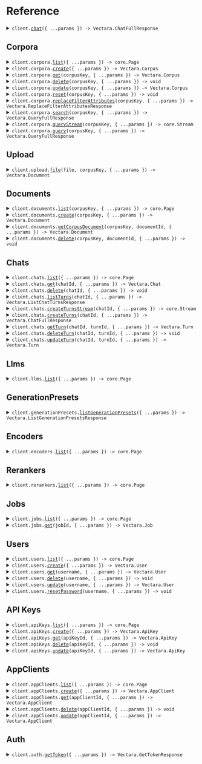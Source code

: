 # Reference

<details><summary><code>client.<a href="/src/Client.ts">chat</a>({ ...params }) -> Vectara.ChatFullResponse</code></summary>
<dl>
<dd>

#### 📝 Description

<dl>
<dd>

<dl>
<dd>

Create a chat while specifying the default retrieval parameters used by the prompt.

</dd>
</dl>
</dd>
</dl>

#### 🔌 Usage

<dl>
<dd>

<dl>
<dd>

```typescript
await client.chat({
    query: "How can I use the Vectara platform?",
    search: {},
});
```

</dd>
</dl>
</dd>
</dl>

#### ⚙️ Parameters

<dl>
<dd>

<dl>
<dd>

**request:** `Vectara.ChatRequest`

</dd>
</dl>

<dl>
<dd>

**requestOptions:** `VectaraClient.RequestOptions`

</dd>
</dl>
</dd>
</dl>

</dd>
</dl>
</details>

##

## Corpora

<details><summary><code>client.corpora.<a href="/src/api/resources/corpora/client/Client.ts">list</a>({ ...params }) -> core.Page<Vectara.Corpus></code></summary>
<dl>
<dd>

#### 📝 Description

<dl>
<dd>

<dl>
<dd>

List corpora in the account. The corpus objects that are returned are less
detailed than the direct corpus retrieval operation.

</dd>
</dl>
</dd>
</dl>

#### 🔌 Usage

<dl>
<dd>

<dl>
<dd>

```typescript
await client.corpora.list();
```

</dd>
</dl>
</dd>
</dl>

#### ⚙️ Parameters

<dl>
<dd>

<dl>
<dd>

**request:** `Vectara.CorporaListRequest`

</dd>
</dl>

<dl>
<dd>

**requestOptions:** `Corpora.RequestOptions`

</dd>
</dl>
</dd>
</dl>

</dd>
</dl>
</details>

<details><summary><code>client.corpora.<a href="/src/api/resources/corpora/client/Client.ts">create</a>({ ...params }) -> Vectara.Corpus</code></summary>
<dl>
<dd>

#### 📝 Description

<dl>
<dd>

<dl>
<dd>

Create a corpus, which is a container to store documents and associated metadata.

</dd>
</dl>
</dd>
</dl>

#### 🔌 Usage

<dl>
<dd>

<dl>
<dd>

```typescript
await client.corpora.create({
    key: "my-corpus",
});
```

</dd>
</dl>
</dd>
</dl>

#### ⚙️ Parameters

<dl>
<dd>

<dl>
<dd>

**request:** `Vectara.CreateCorpusRequest`

</dd>
</dl>

<dl>
<dd>

**requestOptions:** `Corpora.RequestOptions`

</dd>
</dl>
</dd>
</dl>

</dd>
</dl>
</details>

<details><summary><code>client.corpora.<a href="/src/api/resources/corpora/client/Client.ts">get</a>(corpusKey, { ...params }) -> Vectara.Corpus</code></summary>
<dl>
<dd>

#### 📝 Description

<dl>
<dd>

<dl>
<dd>

Get metadata about a corpus. This operation is not a method of searching a corpus.

</dd>
</dl>
</dd>
</dl>

#### 🔌 Usage

<dl>
<dd>

<dl>
<dd>

```typescript
await client.corpora.get("my-corpus");
```

</dd>
</dl>
</dd>
</dl>

#### ⚙️ Parameters

<dl>
<dd>

<dl>
<dd>

**corpusKey:** `Vectara.CorpusKey` — The unique key identifying the corpus to retrieve.

</dd>
</dl>

<dl>
<dd>

**request:** `Vectara.CorporaGetRequest`

</dd>
</dl>

<dl>
<dd>

**requestOptions:** `Corpora.RequestOptions`

</dd>
</dl>
</dd>
</dl>

</dd>
</dl>
</details>

<details><summary><code>client.corpora.<a href="/src/api/resources/corpora/client/Client.ts">delete</a>(corpusKey, { ...params }) -> void</code></summary>
<dl>
<dd>

#### 📝 Description

<dl>
<dd>

<dl>
<dd>

Delete a corpus and all the data that it contains.

</dd>
</dl>
</dd>
</dl>

#### 🔌 Usage

<dl>
<dd>

<dl>
<dd>

```typescript
await client.corpora.delete("my-corpus");
```

</dd>
</dl>
</dd>
</dl>

#### ⚙️ Parameters

<dl>
<dd>

<dl>
<dd>

**corpusKey:** `Vectara.CorpusKey` — The unique key identifying the corpus to delete

</dd>
</dl>

<dl>
<dd>

**request:** `Vectara.CorporaDeleteRequest`

</dd>
</dl>

<dl>
<dd>

**requestOptions:** `Corpora.RequestOptions`

</dd>
</dl>
</dd>
</dl>

</dd>
</dl>
</details>

<details><summary><code>client.corpora.<a href="/src/api/resources/corpora/client/Client.ts">update</a>(corpusKey, { ...params }) -> Vectara.Corpus</code></summary>
<dl>
<dd>

#### 📝 Description

<dl>
<dd>

<dl>
<dd>

Enable, disable, or update the name and description of a corpus. This lets you
manage data availability without deleting the corpus, which is useful for
maintenance and security purposes. Update the name and description of a corpus
dynamically to help keep your data aligned with changing business needs.

</dd>
</dl>
</dd>
</dl>

#### 🔌 Usage

<dl>
<dd>

<dl>
<dd>

```typescript
await client.corpora.update("my-corpus");
```

</dd>
</dl>
</dd>
</dl>

#### ⚙️ Parameters

<dl>
<dd>

<dl>
<dd>

**corpusKey:** `Vectara.CorpusKey` — The unique key identifying the corpus to update.

</dd>
</dl>

<dl>
<dd>

**request:** `Vectara.UpdateCorpusRequest`

</dd>
</dl>

<dl>
<dd>

**requestOptions:** `Corpora.RequestOptions`

</dd>
</dl>
</dd>
</dl>

</dd>
</dl>
</details>

<details><summary><code>client.corpora.<a href="/src/api/resources/corpora/client/Client.ts">reset</a>(corpusKey, { ...params }) -> void</code></summary>
<dl>
<dd>

#### 📝 Description

<dl>
<dd>

<dl>
<dd>

Resets a corpus, which removes all documents and data from the specified corpus, while keeping the corpus itself.

</dd>
</dl>
</dd>
</dl>

#### 🔌 Usage

<dl>
<dd>

<dl>
<dd>

```typescript
await client.corpora.reset("my-corpus");
```

</dd>
</dl>
</dd>
</dl>

#### ⚙️ Parameters

<dl>
<dd>

<dl>
<dd>

**corpusKey:** `Vectara.CorpusKey` — The unique key identifying the corpus to reset.

</dd>
</dl>

<dl>
<dd>

**request:** `Vectara.CorporaResetRequest`

</dd>
</dl>

<dl>
<dd>

**requestOptions:** `Corpora.RequestOptions`

</dd>
</dl>
</dd>
</dl>

</dd>
</dl>
</details>

<details><summary><code>client.corpora.<a href="/src/api/resources/corpora/client/Client.ts">replaceFilterAttributes</a>(corpusKey, { ...params }) -> Vectara.ReplaceFilterAttributesResponse</code></summary>
<dl>
<dd>

#### 📝 Description

<dl>
<dd>

<dl>
<dd>

Replace the filter attributes of a corpus. This does not happen immediately, but
instead creates a job and will complete when that job completes. Until that
job completes, using new filter attributes will not work.

You can monitor the status of the filter change using the returned job id.

</dd>
</dl>
</dd>
</dl>

#### 🔌 Usage

<dl>
<dd>

<dl>
<dd>

```typescript
await client.corpora.replaceFilterAttributes("my-corpus", {
    filterAttributes: [
        {
            name: "Title",
            level: Vectara.FilterAttributeLevel.Document,
            type: Vectara.FilterAttributeType.Integer,
        },
    ],
});
```

</dd>
</dl>
</dd>
</dl>

#### ⚙️ Parameters

<dl>
<dd>

<dl>
<dd>

**corpusKey:** `Vectara.CorpusKey` — Key of the corpus to have filters replaced.

</dd>
</dl>

<dl>
<dd>

**request:** `Vectara.ReplaceFilterAttributesRequest`

</dd>
</dl>

<dl>
<dd>

**requestOptions:** `Corpora.RequestOptions`

</dd>
</dl>
</dd>
</dl>

</dd>
</dl>
</details>

<details><summary><code>client.corpora.<a href="/src/api/resources/corpora/client/Client.ts">search</a>(corpusKey, { ...params }) -> Vectara.QueryFullResponse</code></summary>
<dl>
<dd>

#### 📝 Description

<dl>
<dd>

<dl>
<dd>

Search a single corpus with a straightforward query request, specifying the corpus key and query parameters.

-   Specify the unique `corpus_key` identifying the corpus to query.
-   Enter the search `query` string for the corpus, which is the question you want to ask.
-   Set the maximum number of results (`limit`) to return. **Default**: 10, **minimum**: 1
-   Define the `offset` position from which to start in the result set.

For more detailed information, see this [Query API guide](https://docs.vectara.com/docs/api-reference/search-apis/search).

</dd>
</dl>
</dd>
</dl>

#### 🔌 Usage

<dl>
<dd>

<dl>
<dd>

```typescript
await client.corpora.search("my-corpus", {
    query: "query",
});
```

</dd>
</dl>
</dd>
</dl>

#### ⚙️ Parameters

<dl>
<dd>

<dl>
<dd>

**corpusKey:** `Vectara.CorpusKey` — The unique key identifying the corpus to query.

</dd>
</dl>

<dl>
<dd>

**request:** `Vectara.CorporaSearchRequest`

</dd>
</dl>

<dl>
<dd>

**requestOptions:** `Corpora.RequestOptions`

</dd>
</dl>
</dd>
</dl>

</dd>
</dl>
</details>

<details><summary><code>client.corpora.<a href="/src/api/resources/corpora/client/Client.ts">queryStream</a>(corpusKey, { ...params }) -> core.Stream<Vectara.QueryStreamedResponse></code></summary>
<dl>
<dd>

#### 📝 Description

<dl>
<dd>

<dl>
<dd>

Query a specific corpus and find relevant results, highlight relevant snippets, and use Retrieval Augmented Generation:

-   Customize your search by specifying the query text (`query`), pagination details (`offset` and `limit`), and metadata filters (`metadata_filter`) to tailor your search results. [Learn more](https://docs.vectara.com/docs/api-reference/search-apis/search#query-definition)
-   Leverage advanced search capabilities like reranking (`reranker`) and Retrieval Augmented Generation (RAG) (`generation`) for enhanced query performance. Generation is opt in by setting the `generation` property. By excluding the property or by setting it to null, the response
    will not include generation. [Learn more](https://docs.vectara.com/docs/learn/grounded-generation/configure-query-summarization).
-   Use hybrid search to achieve optimal results by setting different values for `lexical_interpolation` (e.g., `0.025`). [Learn more](https://docs.vectara.com/docs/learn/hybrid-search)
-   Specify a RAG-specific LLM like Mockingbird (`mockingbird-1.0-2024-07-16`) for the `generation_preset_name`. [Learn more](https://docs.vectara.com/docs/learn/mockingbird-llm)
-   Use advanced summarization options that utilize detailed summarization parameters such as `max_response_characters`, `temperature`, and `frequency_penalty` for generating precise and relevant summaries. [Learn more](https://docs.vectara.com/docs/api-reference/search-apis/search#advanced-summarization-options)

For more detailed information, see [Query API guide](https://docs.vectara.com/docs/api-reference/search-apis/search).

</dd>
</dl>
</dd>
</dl>

#### 🔌 Usage

<dl>
<dd>

<dl>
<dd>

```typescript
await client.corpora.queryStream("string", {
    requestTimeout: 1,
    requestTimeoutMillis: 1,
    query: "string",
    search: {
        customDimensions: {
            string: 1.1,
        },
        metadataFilter: "string",
        lexicalInterpolation: 1.1,
        semantics: Vectara.SearchSemantics.Default,
        offset: 1,
        limit: 1,
        contextConfiguration: {
            charactersBefore: 1,
            charactersAfter: 1,
            sentencesBefore: 1,
            sentencesAfter: 1,
            startTag: "string",
            endTag: "string",
        },
        reranker: {
            type: "customer_reranker",
            rerankerId: "string",
            rerankerName: "string",
        },
    },
    generation: {
        generationPresetName: "string",
        promptName: "string",
        maxUsedSearchResults: 1,
        promptTemplate: "string",
        promptText: "string",
        maxResponseCharacters: 1,
        responseLanguage: Vectara.Language.Auto,
        modelParameters: {
            maxTokens: 1,
            temperature: 1.1,
            frequencyPenalty: 1.1,
            presencePenalty: 1.1,
        },
        citations: {
            style: Vectara.CitationParametersStyle.None,
            urlPattern: "string",
            textPattern: "string",
        },
        enableFactualConsistencyScore: true,
    },
});
```

</dd>
</dl>
</dd>
</dl>

#### ⚙️ Parameters

<dl>
<dd>

<dl>
<dd>

**corpusKey:** `Vectara.CorpusKey` — The unique key identifying the corpus to query.

</dd>
</dl>

<dl>
<dd>

**request:** `Vectara.CorporaQueryStreamRequest`

</dd>
</dl>

<dl>
<dd>

**requestOptions:** `Corpora.RequestOptions`

</dd>
</dl>
</dd>
</dl>

</dd>
</dl>
</details>

<details><summary><code>client.corpora.<a href="/src/api/resources/corpora/client/Client.ts">query</a>(corpusKey, { ...params }) -> Vectara.QueryFullResponse</code></summary>
<dl>
<dd>

#### 📝 Description

<dl>
<dd>

<dl>
<dd>

Query a specific corpus and find relevant results, highlight relevant snippets, and use Retrieval Augmented Generation:

-   Customize your search by specifying the query text (`query`), pagination details (`offset` and `limit`), and metadata filters (`metadata_filter`) to tailor your search results. [Learn more](https://docs.vectara.com/docs/api-reference/search-apis/search#query-definition)
-   Leverage advanced search capabilities like reranking (`reranker`) and Retrieval Augmented Generation (RAG) (`generation`) for enhanced query performance. Generation is opt in by setting the `generation` property. By excluding the property or by setting it to null, the response
    will not include generation. [Learn more](https://docs.vectara.com/docs/learn/grounded-generation/configure-query-summarization).
-   Use hybrid search to achieve optimal results by setting different values for `lexical_interpolation` (e.g., `0.025`). [Learn more](https://docs.vectara.com/docs/learn/hybrid-search)
-   Specify a RAG-specific LLM like Mockingbird (`mockingbird-1.0-2024-07-16`) for the `generation_preset_name`. [Learn more](https://docs.vectara.com/docs/learn/mockingbird-llm)
-   Use advanced summarization options that utilize detailed summarization parameters such as `max_response_characters`, `temperature`, and `frequency_penalty` for generating precise and relevant summaries. [Learn more](https://docs.vectara.com/docs/api-reference/search-apis/search#advanced-summarization-options)

For more detailed information, see [Query API guide](https://docs.vectara.com/docs/api-reference/search-apis/search).

</dd>
</dl>
</dd>
</dl>

#### 🔌 Usage

<dl>
<dd>

<dl>
<dd>

```typescript
await client.corpora.query("my-corpus", {
    query: "query",
});
```

</dd>
</dl>
</dd>
</dl>

#### ⚙️ Parameters

<dl>
<dd>

<dl>
<dd>

**corpusKey:** `Vectara.CorpusKey` — The unique key identifying the corpus to query.

</dd>
</dl>

<dl>
<dd>

**request:** `Vectara.CorporaQueryRequest`

</dd>
</dl>

<dl>
<dd>

**requestOptions:** `Corpora.RequestOptions`

</dd>
</dl>
</dd>
</dl>

</dd>
</dl>
</details>

## Upload

<details><summary><code>client.upload.<a href="/src/api/resources/upload/client/Client.ts">file</a>(file, corpusKey, { ...params }) -> Vectara.Document</code></summary>
<dl>
<dd>

#### 📝 Description

<dl>
<dd>

<dl>
<dd>

Upload files such as PDFs and Word Documents. Vectara will attempt to automatically extract text and any metadata.
The File Upload endpoint request expects a `multipart/form-data` request containing the following parts:

-   `metadata` - (Optional) Specifies a JSON object representing any additional metadata to be associated with the extracted document. For example, `'metadata={"key": "value"};type=application/json'`
-   `file` - Specifies the file that you want to upload.
-   `filename` - Specified as part of the file field with the file name that you want to associate with the uploaded file. For a curl example, use the following syntax: `'file=@/path/to/file/file.pdf;filename=desired_filename.pdf'`

For more detailed information see this [File Upload API guide.](https://docs.vectara.com/docs/api-reference/indexing-apis/file-upload/file-upload)

</dd>
</dl>
</dd>
</dl>

#### 🔌 Usage

<dl>
<dd>

<dl>
<dd>

```typescript
await client.upload.file(fs.createReadStream("/path/to/your/file"), "my-corpus", {});
```

</dd>
</dl>
</dd>
</dl>

#### ⚙️ Parameters

<dl>
<dd>

<dl>
<dd>

**file:** `File | fs.ReadStream | Blob`

</dd>
</dl>

<dl>
<dd>

**corpusKey:** `Vectara.CorpusKey`

</dd>
</dl>

<dl>
<dd>

**request:** `Vectara.UploadFileRequest`

</dd>
</dl>

<dl>
<dd>

**requestOptions:** `Upload.RequestOptions`

</dd>
</dl>
</dd>
</dl>

</dd>
</dl>
</details>

## Documents

<details><summary><code>client.documents.<a href="/src/api/resources/documents/client/Client.ts">list</a>(corpusKey, { ...params }) -> core.Page<Vectara.Document></code></summary>
<dl>
<dd>

#### 🔌 Usage

<dl>
<dd>

<dl>
<dd>

```typescript
await client.documents.list("my-corpus");
```

</dd>
</dl>
</dd>
</dl>

#### ⚙️ Parameters

<dl>
<dd>

<dl>
<dd>

**corpusKey:** `Vectara.CorpusKey` — The unique key identifying the queried corpus.

</dd>
</dl>

<dl>
<dd>

**request:** `Vectara.DocumentsListRequest`

</dd>
</dl>

<dl>
<dd>

**requestOptions:** `Documents.RequestOptions`

</dd>
</dl>
</dd>
</dl>

</dd>
</dl>
</details>

<details><summary><code>client.documents.<a href="/src/api/resources/documents/client/Client.ts">create</a>(corpusKey, { ...params }) -> Vectara.Document</code></summary>
<dl>
<dd>

#### 📝 Description

<dl>
<dd>

<dl>
<dd>

Add a document to a corpus. You can add documents that are either in a typical structured format,
or in a format that explicitly specifies each document part that becomes a search result.

</dd>
</dl>
</dd>
</dl>

#### 🔌 Usage

<dl>
<dd>

<dl>
<dd>

```typescript
await client.documents.create("my-corpus", {
    body: {
        id: "my-doc-id",
        type: "core",
        documentParts: [
            {
                text: "I'm a nice document part.",
            },
        ],
    },
});
```

</dd>
</dl>
</dd>
</dl>

#### ⚙️ Parameters

<dl>
<dd>

<dl>
<dd>

**corpusKey:** `Vectara.CorpusKey` — The unique key identifying the queried corpus.

</dd>
</dl>

<dl>
<dd>

**request:** `Vectara.DocumentsCreateRequest`

</dd>
</dl>

<dl>
<dd>

**requestOptions:** `Documents.RequestOptions`

</dd>
</dl>
</dd>
</dl>

</dd>
</dl>
</details>

<details><summary><code>client.documents.<a href="/src/api/resources/documents/client/Client.ts">getCorpusDocument</a>(corpusKey, documentId, { ...params }) -> Vectara.Document</code></summary>
<dl>
<dd>

#### 🔌 Usage

<dl>
<dd>

<dl>
<dd>

```typescript
await client.documents.getCorpusDocument("my-corpus", "document_id");
```

</dd>
</dl>
</dd>
</dl>

#### ⚙️ Parameters

<dl>
<dd>

<dl>
<dd>

**corpusKey:** `Vectara.CorpusKey` — The unique key identifying the corpus containing the document to retrieve.

</dd>
</dl>

<dl>
<dd>

**documentId:** `string`

The Document ID of the document to retrieve.
The `document_id` must be percent encoded.

</dd>
</dl>

<dl>
<dd>

**request:** `Vectara.GetCorpusDocumentRequest`

</dd>
</dl>

<dl>
<dd>

**requestOptions:** `Documents.RequestOptions`

</dd>
</dl>
</dd>
</dl>

</dd>
</dl>
</details>

<details><summary><code>client.documents.<a href="/src/api/resources/documents/client/Client.ts">delete</a>(corpusKey, documentId, { ...params }) -> void</code></summary>
<dl>
<dd>

#### 🔌 Usage

<dl>
<dd>

<dl>
<dd>

```typescript
await client.documents.delete("my-corpus", "document_id");
```

</dd>
</dl>
</dd>
</dl>

#### ⚙️ Parameters

<dl>
<dd>

<dl>
<dd>

**corpusKey:** `Vectara.CorpusKey` — The unique key identifying the corpus with the document to delete.

</dd>
</dl>

<dl>
<dd>

**documentId:** `string`

The Document ID of the document to delete.
The `document_id` must be percent encoded.

</dd>
</dl>

<dl>
<dd>

**request:** `Vectara.DocumentsDeleteRequest`

</dd>
</dl>

<dl>
<dd>

**requestOptions:** `Documents.RequestOptions`

</dd>
</dl>
</dd>
</dl>

</dd>
</dl>
</details>

## Chats

<details><summary><code>client.chats.<a href="/src/api/resources/chats/client/Client.ts">list</a>({ ...params }) -> core.Page<Vectara.Chat></code></summary>
<dl>
<dd>

#### 📝 Description

<dl>
<dd>

<dl>
<dd>

Retrieve a list of previous chats in the Vectara account.

</dd>
</dl>
</dd>
</dl>

#### 🔌 Usage

<dl>
<dd>

<dl>
<dd>

```typescript
await client.chats.list();
```

</dd>
</dl>
</dd>
</dl>

#### ⚙️ Parameters

<dl>
<dd>

<dl>
<dd>

**request:** `Vectara.ChatsListRequest`

</dd>
</dl>

<dl>
<dd>

**requestOptions:** `Chats.RequestOptions`

</dd>
</dl>
</dd>
</dl>

</dd>
</dl>
</details>

<details><summary><code>client.chats.<a href="/src/api/resources/chats/client/Client.ts">get</a>(chatId, { ...params }) -> Vectara.Chat</code></summary>
<dl>
<dd>

#### 📝 Description

<dl>
<dd>

<dl>
<dd>

Get a chat summary to view what started the chat, but not subsequent turns.

</dd>
</dl>
</dd>
</dl>

#### 🔌 Usage

<dl>
<dd>

<dl>
<dd>

```typescript
await client.chats.get("chat_id");
```

</dd>
</dl>
</dd>
</dl>

#### ⚙️ Parameters

<dl>
<dd>

<dl>
<dd>

**chatId:** `string` — The ID of the chat.

</dd>
</dl>

<dl>
<dd>

**request:** `Vectara.ChatsGetRequest`

</dd>
</dl>

<dl>
<dd>

**requestOptions:** `Chats.RequestOptions`

</dd>
</dl>
</dd>
</dl>

</dd>
</dl>
</details>

<details><summary><code>client.chats.<a href="/src/api/resources/chats/client/Client.ts">delete</a>(chatId, { ...params }) -> void</code></summary>
<dl>
<dd>

#### 📝 Description

<dl>
<dd>

<dl>
<dd>

Delete a chat and any turns it contains permanently.

</dd>
</dl>
</dd>
</dl>

#### 🔌 Usage

<dl>
<dd>

<dl>
<dd>

```typescript
await client.chats.delete("chat_id");
```

</dd>
</dl>
</dd>
</dl>

#### ⚙️ Parameters

<dl>
<dd>

<dl>
<dd>

**chatId:** `string` — The ID of the chat.

</dd>
</dl>

<dl>
<dd>

**request:** `Vectara.ChatsDeleteRequest`

</dd>
</dl>

<dl>
<dd>

**requestOptions:** `Chats.RequestOptions`

</dd>
</dl>
</dd>
</dl>

</dd>
</dl>
</details>

<details><summary><code>client.chats.<a href="/src/api/resources/chats/client/Client.ts">listTurns</a>(chatId, { ...params }) -> Vectara.ListChatTurnsResponse</code></summary>
<dl>
<dd>

#### 📝 Description

<dl>
<dd>

<dl>
<dd>

List all turns in a chat to see all message and response pairs that make up the dialog.

</dd>
</dl>
</dd>
</dl>

#### 🔌 Usage

<dl>
<dd>

<dl>
<dd>

```typescript
await client.chats.listTurns("chat_id");
```

</dd>
</dl>
</dd>
</dl>

#### ⚙️ Parameters

<dl>
<dd>

<dl>
<dd>

**chatId:** `string` — The ID of the chat.

</dd>
</dl>

<dl>
<dd>

**request:** `Vectara.ChatsListTurnsRequest`

</dd>
</dl>

<dl>
<dd>

**requestOptions:** `Chats.RequestOptions`

</dd>
</dl>
</dd>
</dl>

</dd>
</dl>
</details>

<details><summary><code>client.chats.<a href="/src/api/resources/chats/client/Client.ts">createTurnsStream</a>(chatId, { ...params }) -> core.Stream<Vectara.ChatStreamedResponse></code></summary>
<dl>
<dd>

#### 📝 Description

<dl>
<dd>

<dl>
<dd>

Create a new turn in the chat. Each conversation has a series of `turn` objects, which are the sequence of message and response pairs tha make up the dialog.

</dd>
</dl>
</dd>
</dl>

#### 🔌 Usage

<dl>
<dd>

<dl>
<dd>

```typescript
await client.chats.createTurnsStream("string", {
    requestTimeout: 1,
    requestTimeoutMillis: 1,
    query: "string",
    search: {
        corpora: [
            {
                corpusKey: {
                    key: "value",
                },
                customDimensions: {
                    string: 1.1,
                },
                metadataFilter: "string",
                lexicalInterpolation: 1.1,
                semantics: Vectara.SearchSemantics.Default,
            },
        ],
        offset: 1,
        limit: 1,
        contextConfiguration: {
            charactersBefore: 1,
            charactersAfter: 1,
            sentencesBefore: 1,
            sentencesAfter: 1,
            startTag: "string",
            endTag: "string",
        },
        reranker: {
            type: "customer_reranker",
            rerankerId: "string",
            rerankerName: "string",
        },
    },
    generation: {
        generationPresetName: "string",
        promptName: "string",
        maxUsedSearchResults: 1,
        promptTemplate: "string",
        promptText: "string",
        maxResponseCharacters: 1,
        responseLanguage: Vectara.Language.Auto,
        modelParameters: {
            maxTokens: 1,
            temperature: 1.1,
            frequencyPenalty: 1.1,
            presencePenalty: 1.1,
        },
        citations: {
            style: Vectara.CitationParametersStyle.None,
            urlPattern: "string",
            textPattern: "string",
        },
        enableFactualConsistencyScore: true,
    },
    chat: {
        store: true,
    },
});
```

</dd>
</dl>
</dd>
</dl>

#### ⚙️ Parameters

<dl>
<dd>

<dl>
<dd>

**chatId:** `string` — The ID of the chat.

</dd>
</dl>

<dl>
<dd>

**request:** `Vectara.ChatsCreateTurnsStreamRequest`

</dd>
</dl>

<dl>
<dd>

**requestOptions:** `Chats.RequestOptions`

</dd>
</dl>
</dd>
</dl>

</dd>
</dl>
</details>

<details><summary><code>client.chats.<a href="/src/api/resources/chats/client/Client.ts">createTurns</a>(chatId, { ...params }) -> Vectara.ChatFullResponse</code></summary>
<dl>
<dd>

#### 📝 Description

<dl>
<dd>

<dl>
<dd>

Create a new turn in the chat. Each conversation has a series of `turn` objects, which are the sequence of message and response pairs tha make up the dialog.

</dd>
</dl>
</dd>
</dl>

#### 🔌 Usage

<dl>
<dd>

<dl>
<dd>

```typescript
await client.chats.createTurns("chat_id", {
    query: "How can I use the Vectara platform?",
    search: {},
});
```

</dd>
</dl>
</dd>
</dl>

#### ⚙️ Parameters

<dl>
<dd>

<dl>
<dd>

**chatId:** `string` — The ID of the chat.

</dd>
</dl>

<dl>
<dd>

**request:** `Vectara.ChatsCreateTurnsRequest`

</dd>
</dl>

<dl>
<dd>

**requestOptions:** `Chats.RequestOptions`

</dd>
</dl>
</dd>
</dl>

</dd>
</dl>
</details>

<details><summary><code>client.chats.<a href="/src/api/resources/chats/client/Client.ts">getTurn</a>(chatId, turnId, { ...params }) -> Vectara.Turn</code></summary>
<dl>
<dd>

#### 📝 Description

<dl>
<dd>

<dl>
<dd>

Get a specific turn from a chat, which is a message and response pair from the conversation.

</dd>
</dl>
</dd>
</dl>

#### 🔌 Usage

<dl>
<dd>

<dl>
<dd>

```typescript
await client.chats.getTurn("chat_id", "turn_id");
```

</dd>
</dl>
</dd>
</dl>

#### ⚙️ Parameters

<dl>
<dd>

<dl>
<dd>

**chatId:** `string` — The ID of the chat.

</dd>
</dl>

<dl>
<dd>

**turnId:** `string` — The ID of the turn.

</dd>
</dl>

<dl>
<dd>

**request:** `Vectara.ChatsGetTurnRequest`

</dd>
</dl>

<dl>
<dd>

**requestOptions:** `Chats.RequestOptions`

</dd>
</dl>
</dd>
</dl>

</dd>
</dl>
</details>

<details><summary><code>client.chats.<a href="/src/api/resources/chats/client/Client.ts">deleteTurn</a>(chatId, turnId, { ...params }) -> void</code></summary>
<dl>
<dd>

#### 📝 Description

<dl>
<dd>

<dl>
<dd>

Delete a turn from a chat. This will delete all subsequent turns in the chat.

</dd>
</dl>
</dd>
</dl>

#### 🔌 Usage

<dl>
<dd>

<dl>
<dd>

```typescript
await client.chats.deleteTurn("chat_id", "turn_id");
```

</dd>
</dl>
</dd>
</dl>

#### ⚙️ Parameters

<dl>
<dd>

<dl>
<dd>

**chatId:** `string` — The ID of the chat.

</dd>
</dl>

<dl>
<dd>

**turnId:** `string` — The ID of the turn.

</dd>
</dl>

<dl>
<dd>

**request:** `Vectara.ChatsDeleteTurnRequest`

</dd>
</dl>

<dl>
<dd>

**requestOptions:** `Chats.RequestOptions`

</dd>
</dl>
</dd>
</dl>

</dd>
</dl>
</details>

<details><summary><code>client.chats.<a href="/src/api/resources/chats/client/Client.ts">updateTurn</a>(chatId, turnId, { ...params }) -> Vectara.Turn</code></summary>
<dl>
<dd>

#### 📝 Description

<dl>
<dd>

<dl>
<dd>

Update a turn; used to disable or enable a chat.

</dd>
</dl>
</dd>
</dl>

#### 🔌 Usage

<dl>
<dd>

<dl>
<dd>

```typescript
await client.chats.updateTurn("chat_id", "turn_id");
```

</dd>
</dl>
</dd>
</dl>

#### ⚙️ Parameters

<dl>
<dd>

<dl>
<dd>

**chatId:** `string` — The ID of the chat.

</dd>
</dl>

<dl>
<dd>

**turnId:** `string` — The ID of the turn.

</dd>
</dl>

<dl>
<dd>

**request:** `Vectara.UpdateTurnRequest`

</dd>
</dl>

<dl>
<dd>

**requestOptions:** `Chats.RequestOptions`

</dd>
</dl>
</dd>
</dl>

</dd>
</dl>
</details>

## Llms

<details><summary><code>client.llms.<a href="/src/api/resources/llms/client/Client.ts">list</a>({ ...params }) -> core.Page<Vectara.Llm></code></summary>
<dl>
<dd>

#### 📝 Description

<dl>
<dd>

<dl>
<dd>

List LLMs that can be used with query and chat endpoints. The LLM is not directly specified in a query,
but instead a `generation_preset_name` is used. The `generation_preset_name` property in generation parameters
can be found as the `name` property on the Generations Presets retrieved from `/v2/generation_presets`.

</dd>
</dl>
</dd>
</dl>

#### 🔌 Usage

<dl>
<dd>

<dl>
<dd>

```typescript
await client.llms.list();
```

</dd>
</dl>
</dd>
</dl>

#### ⚙️ Parameters

<dl>
<dd>

<dl>
<dd>

**request:** `Vectara.LlmsListRequest`

</dd>
</dl>

<dl>
<dd>

**requestOptions:** `Llms.RequestOptions`

</dd>
</dl>
</dd>
</dl>

</dd>
</dl>
</details>

## GenerationPresets

<details><summary><code>client.generationPresets.<a href="/src/api/resources/generationPresets/client/Client.ts">listGenerationPresets</a>({ ...params }) -> Vectara.ListGenerationPresetsResponse</code></summary>
<dl>
<dd>

#### 📝 Description

<dl>
<dd>

<dl>
<dd>

List generation presets used for query or chat requests. Generation presets are
the build of properties used to configure generation for a request. This includes
the template that renders the prompt, and various generation settings like
`temperature`.

</dd>
</dl>
</dd>
</dl>

#### 🔌 Usage

<dl>
<dd>

<dl>
<dd>

```typescript
await client.generationPresets.listGenerationPresets();
```

</dd>
</dl>
</dd>
</dl>

#### ⚙️ Parameters

<dl>
<dd>

<dl>
<dd>

**request:** `Vectara.ListGenerationPresetsRequest`

</dd>
</dl>

<dl>
<dd>

**requestOptions:** `GenerationPresets.RequestOptions`

</dd>
</dl>
</dd>
</dl>

</dd>
</dl>
</details>

## Encoders

<details><summary><code>client.encoders.<a href="/src/api/resources/encoders/client/Client.ts">list</a>({ ...params }) -> core.Page<Vectara.Encoder></code></summary>
<dl>
<dd>

#### 📝 Description

<dl>
<dd>

<dl>
<dd>

Encoders are used to store and retrieve from a corpus.

</dd>
</dl>
</dd>
</dl>

#### 🔌 Usage

<dl>
<dd>

<dl>
<dd>

```typescript
await client.encoders.list({
    filter: "vectara.*",
});
```

</dd>
</dl>
</dd>
</dl>

#### ⚙️ Parameters

<dl>
<dd>

<dl>
<dd>

**request:** `Vectara.EncodersListRequest`

</dd>
</dl>

<dl>
<dd>

**requestOptions:** `Encoders.RequestOptions`

</dd>
</dl>
</dd>
</dl>

</dd>
</dl>
</details>

## Rerankers

<details><summary><code>client.rerankers.<a href="/src/api/resources/rerankers/client/Client.ts">list</a>({ ...params }) -> core.Page<Vectara.Reranker></code></summary>
<dl>
<dd>

#### 📝 Description

<dl>
<dd>

<dl>
<dd>

Rerankers are used to improve the ranking (ordering) of search results.

</dd>
</dl>
</dd>
</dl>

#### 🔌 Usage

<dl>
<dd>

<dl>
<dd>

```typescript
await client.rerankers.list({
    filter: "vectara.*",
});
```

</dd>
</dl>
</dd>
</dl>

#### ⚙️ Parameters

<dl>
<dd>

<dl>
<dd>

**request:** `Vectara.RerankersListRequest`

</dd>
</dl>

<dl>
<dd>

**requestOptions:** `Rerankers.RequestOptions`

</dd>
</dl>
</dd>
</dl>

</dd>
</dl>
</details>

## Jobs

<details><summary><code>client.jobs.<a href="/src/api/resources/jobs/client/Client.ts">list</a>({ ...params }) -> core.Page<Vectara.Job></code></summary>
<dl>
<dd>

#### 📝 Description

<dl>
<dd>

<dl>
<dd>

List jobs for the account. Jobs are background processes like replacing the filterable metadata attributes.

</dd>
</dl>
</dd>
</dl>

#### 🔌 Usage

<dl>
<dd>

<dl>
<dd>

```typescript
await client.jobs.list();
```

</dd>
</dl>
</dd>
</dl>

#### ⚙️ Parameters

<dl>
<dd>

<dl>
<dd>

**request:** `Vectara.JobsListRequest`

</dd>
</dl>

<dl>
<dd>

**requestOptions:** `Jobs.RequestOptions`

</dd>
</dl>
</dd>
</dl>

</dd>
</dl>
</details>

<details><summary><code>client.jobs.<a href="/src/api/resources/jobs/client/Client.ts">get</a>(jobId, { ...params }) -> Vectara.Job</code></summary>
<dl>
<dd>

#### 📝 Description

<dl>
<dd>

<dl>
<dd>

Get a job by a specific ID. Jobs are background processes like replacing the filterable metadata attributes.

</dd>
</dl>
</dd>
</dl>

#### 🔌 Usage

<dl>
<dd>

<dl>
<dd>

```typescript
await client.jobs.get("job_id");
```

</dd>
</dl>
</dd>
</dl>

#### ⚙️ Parameters

<dl>
<dd>

<dl>
<dd>

**jobId:** `string` — The ID of job to get.

</dd>
</dl>

<dl>
<dd>

**request:** `Vectara.JobsGetRequest`

</dd>
</dl>

<dl>
<dd>

**requestOptions:** `Jobs.RequestOptions`

</dd>
</dl>
</dd>
</dl>

</dd>
</dl>
</details>

## Users

<details><summary><code>client.users.<a href="/src/api/resources/users/client/Client.ts">list</a>({ ...params }) -> core.Page<Vectara.User></code></summary>
<dl>
<dd>

#### 📝 Description

<dl>
<dd>

<dl>
<dd>

Lists all users in the account.

</dd>
</dl>
</dd>
</dl>

#### 🔌 Usage

<dl>
<dd>

<dl>
<dd>

```typescript
await client.users.list();
```

</dd>
</dl>
</dd>
</dl>

#### ⚙️ Parameters

<dl>
<dd>

<dl>
<dd>

**request:** `Vectara.UsersListRequest`

</dd>
</dl>

<dl>
<dd>

**requestOptions:** `Users.RequestOptions`

</dd>
</dl>
</dd>
</dl>

</dd>
</dl>
</details>

<details><summary><code>client.users.<a href="/src/api/resources/users/client/Client.ts">create</a>({ ...params }) -> Vectara.User</code></summary>
<dl>
<dd>

#### 📝 Description

<dl>
<dd>

<dl>
<dd>

Create a user for the current customer account.

</dd>
</dl>
</dd>
</dl>

#### 🔌 Usage

<dl>
<dd>

<dl>
<dd>

```typescript
await client.users.create({
    email: "email",
});
```

</dd>
</dl>
</dd>
</dl>

#### ⚙️ Parameters

<dl>
<dd>

<dl>
<dd>

**request:** `Vectara.CreateUserRequest`

</dd>
</dl>

<dl>
<dd>

**requestOptions:** `Users.RequestOptions`

</dd>
</dl>
</dd>
</dl>

</dd>
</dl>
</details>

<details><summary><code>client.users.<a href="/src/api/resources/users/client/Client.ts">get</a>(username, { ...params }) -> Vectara.User</code></summary>
<dl>
<dd>

#### 📝 Description

<dl>
<dd>

<dl>
<dd>

Get a user and view details like the email, username, and roles associated with a user.

</dd>
</dl>
</dd>
</dl>

#### 🔌 Usage

<dl>
<dd>

<dl>
<dd>

```typescript
await client.users.get("username");
```

</dd>
</dl>
</dd>
</dl>

#### ⚙️ Parameters

<dl>
<dd>

<dl>
<dd>

**username:** `string`

Specifies the User ID that to retrieve.
Note the username must be percent encoded.

</dd>
</dl>

<dl>
<dd>

**request:** `Vectara.UsersGetRequest`

</dd>
</dl>

<dl>
<dd>

**requestOptions:** `Users.RequestOptions`

</dd>
</dl>
</dd>
</dl>

</dd>
</dl>
</details>

<details><summary><code>client.users.<a href="/src/api/resources/users/client/Client.ts">delete</a>(username, { ...params }) -> void</code></summary>
<dl>
<dd>

#### 📝 Description

<dl>
<dd>

<dl>
<dd>

Delete a user from the account.

</dd>
</dl>
</dd>
</dl>

#### 🔌 Usage

<dl>
<dd>

<dl>
<dd>

```typescript
await client.users.delete("username");
```

</dd>
</dl>
</dd>
</dl>

#### ⚙️ Parameters

<dl>
<dd>

<dl>
<dd>

**username:** `string`

Specifies the username to delete.
Note the username must be percent encoded.

</dd>
</dl>

<dl>
<dd>

**request:** `Vectara.UsersDeleteRequest`

</dd>
</dl>

<dl>
<dd>

**requestOptions:** `Users.RequestOptions`

</dd>
</dl>
</dd>
</dl>

</dd>
</dl>
</details>

<details><summary><code>client.users.<a href="/src/api/resources/users/client/Client.ts">update</a>(username, { ...params }) -> Vectara.User</code></summary>
<dl>
<dd>

#### 📝 Description

<dl>
<dd>

<dl>
<dd>

Update details about a user such as role names.

</dd>
</dl>
</dd>
</dl>

#### 🔌 Usage

<dl>
<dd>

<dl>
<dd>

```typescript
await client.users.update("username");
```

</dd>
</dl>
</dd>
</dl>

#### ⚙️ Parameters

<dl>
<dd>

<dl>
<dd>

**username:** `string`

Specifies the User ID to update.
Note the username must be percent encoded.

</dd>
</dl>

<dl>
<dd>

**request:** `Vectara.UpdateUserRequest`

</dd>
</dl>

<dl>
<dd>

**requestOptions:** `Users.RequestOptions`

</dd>
</dl>
</dd>
</dl>

</dd>
</dl>
</details>

<details><summary><code>client.users.<a href="/src/api/resources/users/client/Client.ts">resetPassword</a>(username, { ...params }) -> void</code></summary>
<dl>
<dd>

#### 📝 Description

<dl>
<dd>

<dl>
<dd>

Reset the password for a user.

</dd>
</dl>
</dd>
</dl>

#### 🔌 Usage

<dl>
<dd>

<dl>
<dd>

```typescript
await client.users.resetPassword("username");
```

</dd>
</dl>
</dd>
</dl>

#### ⚙️ Parameters

<dl>
<dd>

<dl>
<dd>

**username:** `string`

Specifies the username to update.
Note the username must be percent encoded and URI safe.

</dd>
</dl>

<dl>
<dd>

**request:** `Vectara.UsersResetPasswordRequest`

</dd>
</dl>

<dl>
<dd>

**requestOptions:** `Users.RequestOptions`

</dd>
</dl>
</dd>
</dl>

</dd>
</dl>
</details>

## API Keys

<details><summary><code>client.apiKeys.<a href="/src/api/resources/apiKeys/client/Client.ts">list</a>({ ...params }) -> core.Page<Vectara.ApiKey></code></summary>
<dl>
<dd>

#### 🔌 Usage

<dl>
<dd>

<dl>
<dd>

```typescript
await client.apiKeys.list();
```

</dd>
</dl>
</dd>
</dl>

#### ⚙️ Parameters

<dl>
<dd>

<dl>
<dd>

**request:** `Vectara.ApiKeysListRequest`

</dd>
</dl>

<dl>
<dd>

**requestOptions:** `ApiKeys.RequestOptions`

</dd>
</dl>
</dd>
</dl>

</dd>
</dl>
</details>

<details><summary><code>client.apiKeys.<a href="/src/api/resources/apiKeys/client/Client.ts">create</a>({ ...params }) -> Vectara.ApiKey</code></summary>
<dl>
<dd>

#### 📝 Description

<dl>
<dd>

<dl>
<dd>

An API key is to authenticate when calling Vectara APIs.

</dd>
</dl>
</dd>
</dl>

#### 🔌 Usage

<dl>
<dd>

<dl>
<dd>

```typescript
await client.apiKeys.create({
    name: "name",
    apiKeyRole: Vectara.ApiKeyRole.Serving,
});
```

</dd>
</dl>
</dd>
</dl>

#### ⚙️ Parameters

<dl>
<dd>

<dl>
<dd>

**request:** `Vectara.CreateApiKeyRequest`

</dd>
</dl>

<dl>
<dd>

**requestOptions:** `ApiKeys.RequestOptions`

</dd>
</dl>
</dd>
</dl>

</dd>
</dl>
</details>

<details><summary><code>client.apiKeys.<a href="/src/api/resources/apiKeys/client/Client.ts">get</a>(apiKeyId, { ...params }) -> Vectara.ApiKey</code></summary>
<dl>
<dd>

#### 🔌 Usage

<dl>
<dd>

<dl>
<dd>

```typescript
await client.apiKeys.get("api_key_id");
```

</dd>
</dl>
</dd>
</dl>

#### ⚙️ Parameters

<dl>
<dd>

<dl>
<dd>

**apiKeyId:** `string` — The name of the API key.

</dd>
</dl>

<dl>
<dd>

**request:** `Vectara.ApiKeysGetRequest`

</dd>
</dl>

<dl>
<dd>

**requestOptions:** `ApiKeys.RequestOptions`

</dd>
</dl>
</dd>
</dl>

</dd>
</dl>
</details>

<details><summary><code>client.apiKeys.<a href="/src/api/resources/apiKeys/client/Client.ts">delete</a>(apiKeyId, { ...params }) -> void</code></summary>
<dl>
<dd>

#### 📝 Description

<dl>
<dd>

<dl>
<dd>

Delete API keys to help you manage the security and lifecycle of API keys in your application.

</dd>
</dl>
</dd>
</dl>

#### 🔌 Usage

<dl>
<dd>

<dl>
<dd>

```typescript
await client.apiKeys.delete("api_key_id");
```

</dd>
</dl>
</dd>
</dl>

#### ⚙️ Parameters

<dl>
<dd>

<dl>
<dd>

**apiKeyId:** `string` — The name of the API key.

</dd>
</dl>

<dl>
<dd>

**request:** `Vectara.ApiKeysDeleteRequest`

</dd>
</dl>

<dl>
<dd>

**requestOptions:** `ApiKeys.RequestOptions`

</dd>
</dl>
</dd>
</dl>

</dd>
</dl>
</details>

<details><summary><code>client.apiKeys.<a href="/src/api/resources/apiKeys/client/Client.ts">update</a>(apiKeyId, { ...params }) -> Vectara.ApiKey</code></summary>
<dl>
<dd>

#### 📝 Description

<dl>
<dd>

<dl>
<dd>

Update an API key such as the roles attached to the key.

</dd>
</dl>
</dd>
</dl>

#### 🔌 Usage

<dl>
<dd>

<dl>
<dd>

```typescript
await client.apiKeys.update("api_key_id");
```

</dd>
</dl>
</dd>
</dl>

#### ⚙️ Parameters

<dl>
<dd>

<dl>
<dd>

**apiKeyId:** `string` — The name of the API key.

</dd>
</dl>

<dl>
<dd>

**request:** `Vectara.UpdateApiKeyRequest`

</dd>
</dl>

<dl>
<dd>

**requestOptions:** `ApiKeys.RequestOptions`

</dd>
</dl>
</dd>
</dl>

</dd>
</dl>
</details>

## AppClients

<details><summary><code>client.appClients.<a href="/src/api/resources/appClients/client/Client.ts">list</a>({ ...params }) -> core.Page<Vectara.AppClient></code></summary>
<dl>
<dd>

#### 🔌 Usage

<dl>
<dd>

<dl>
<dd>

```typescript
await client.appClients.list();
```

</dd>
</dl>
</dd>
</dl>

#### ⚙️ Parameters

<dl>
<dd>

<dl>
<dd>

**request:** `Vectara.AppClientsListRequest`

</dd>
</dl>

<dl>
<dd>

**requestOptions:** `AppClients.RequestOptions`

</dd>
</dl>
</dd>
</dl>

</dd>
</dl>
</details>

<details><summary><code>client.appClients.<a href="/src/api/resources/appClients/client/Client.ts">create</a>({ ...params }) -> Vectara.AppClient</code></summary>
<dl>
<dd>

#### 📝 Description

<dl>
<dd>

<dl>
<dd>

An App Client is used for OAuth 2.0 authentication when calling Vectara APIs.

</dd>
</dl>
</dd>
</dl>

#### 🔌 Usage

<dl>
<dd>

<dl>
<dd>

```typescript
await client.appClients.create({
    body: {
        name: "name",
        type: "client_credentials",
    },
});
```

</dd>
</dl>
</dd>
</dl>

#### ⚙️ Parameters

<dl>
<dd>

<dl>
<dd>

**request:** `Vectara.AppClientsCreateRequest`

</dd>
</dl>

<dl>
<dd>

**requestOptions:** `AppClients.RequestOptions`

</dd>
</dl>
</dd>
</dl>

</dd>
</dl>
</details>

<details><summary><code>client.appClients.<a href="/src/api/resources/appClients/client/Client.ts">get</a>(appClientId, { ...params }) -> Vectara.AppClient</code></summary>
<dl>
<dd>

#### 🔌 Usage

<dl>
<dd>

<dl>
<dd>

```typescript
await client.appClients.get("app_client_id");
```

</dd>
</dl>
</dd>
</dl>

#### ⚙️ Parameters

<dl>
<dd>

<dl>
<dd>

**appClientId:** `string` — The name of the App Client.

</dd>
</dl>

<dl>
<dd>

**request:** `Vectara.AppClientsGetRequest`

</dd>
</dl>

<dl>
<dd>

**requestOptions:** `AppClients.RequestOptions`

</dd>
</dl>
</dd>
</dl>

</dd>
</dl>
</details>

<details><summary><code>client.appClients.<a href="/src/api/resources/appClients/client/Client.ts">delete</a>(appClientId, { ...params }) -> void</code></summary>
<dl>
<dd>

#### 🔌 Usage

<dl>
<dd>

<dl>
<dd>

```typescript
await client.appClients.delete("app_client_id");
```

</dd>
</dl>
</dd>
</dl>

#### ⚙️ Parameters

<dl>
<dd>

<dl>
<dd>

**appClientId:** `string` — The name of App Client.

</dd>
</dl>

<dl>
<dd>

**request:** `Vectara.AppClientsDeleteRequest`

</dd>
</dl>

<dl>
<dd>

**requestOptions:** `AppClients.RequestOptions`

</dd>
</dl>
</dd>
</dl>

</dd>
</dl>
</details>

<details><summary><code>client.appClients.<a href="/src/api/resources/appClients/client/Client.ts">update</a>(appClientId, { ...params }) -> Vectara.AppClient</code></summary>
<dl>
<dd>

#### 🔌 Usage

<dl>
<dd>

<dl>
<dd>

```typescript
await client.appClients.update("app_client_id");
```

</dd>
</dl>
</dd>
</dl>

#### ⚙️ Parameters

<dl>
<dd>

<dl>
<dd>

**appClientId:** `string` — The name of App Client.

</dd>
</dl>

<dl>
<dd>

**request:** `Vectara.UpdateAppClientRequest`

</dd>
</dl>

<dl>
<dd>

**requestOptions:** `AppClients.RequestOptions`

</dd>
</dl>
</dd>
</dl>

</dd>
</dl>
</details>

## Auth

<details><summary><code>client.auth.<a href="/src/api/resources/auth/client/Client.ts">getToken</a>({ ...params }) -> Vectara.GetTokenResponse</code></summary>
<dl>
<dd>

#### 📝 Description

<dl>
<dd>

<dl>
<dd>

Obtain an OAuth2 access token using client credentials

</dd>
</dl>
</dd>
</dl>

#### 🔌 Usage

<dl>
<dd>

<dl>
<dd>

```typescript
await client.auth.getToken({
    clientId: "client_id",
    clientSecret: "client_secret",
});
```

</dd>
</dl>
</dd>
</dl>

#### ⚙️ Parameters

<dl>
<dd>

<dl>
<dd>

**request:** `Vectara.AuthGetTokenRequest`

</dd>
</dl>

<dl>
<dd>

**requestOptions:** `Auth.RequestOptions`

</dd>
</dl>
</dd>
</dl>

</dd>
</dl>
</details>
